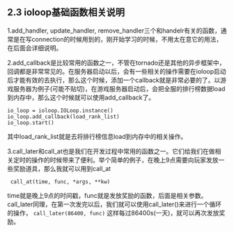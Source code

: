 ## 2.3 ioloop基础函数相关说明

1.add_handler, update_handler, remove_handler三个和handelr有关的函数，通常是在写connection的时候用到的，刚开始学习的时候，不用太在意它的用法，在后面会详细说明。

2.add_callback是比较常用的函数之一，不管在tornado还是其他的异步框架中，回调都是非常常见的。在服务器启动以后，会有一些相关的操作需要在ioloop启动后才能有效的去执行，那么这个时候，添加一个callback就是非常必要的了。以游戏服务器为例子(可能不贴切)，在游戏服务器启动后，会把全服的排行榜数据load到内存中，那么这个时候就可以使用add_callback了。
```
io_loop = ioloop.IOLoop.instance()
io_loop.add_callback(load_rank_list)
io_loop.start()
```
其中load_rank_list就是去将排行榜信息load到内存中的相关操作。


3.call_later和call_at也是我们在开发过程中常用的函数之一。它们给我们在做相关定时的操作的时候带来了便利。举个简单的例子，在晚上9点需要向玩家发放一些奖励道具，那么我就可以用到call_at

``` call_at(time, func, *args, **kw)```

time就是晚上9点的时间戳，func就是发放奖励的函数，后面是相关参数。call_later同理，在第一次发完以后，我们就可以使用call_later()来进行一个循环的操作，
```call_later(86400, func)```
这样每过86400s(一天)，就可以再次发放奖励。
